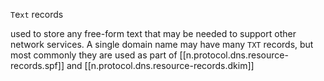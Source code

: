 

`T`e`xt` records

used to store any free-form text that may be needed to support other network services. 
A single domain name may have many `TXT` records, but most commonly they are used as part of [[n.protocol.dns.resource-records.spf]] and [[n.protocol.dns.resource-records.dkim]]

